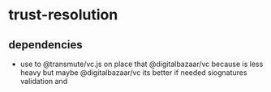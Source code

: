 # trust-resolution

## dependencies
- use to @transmute/vc.js on place that @digitalbazaar/vc because is less heavy but maybe @digitalbazaar/vc its better if needed siognatures validation and 